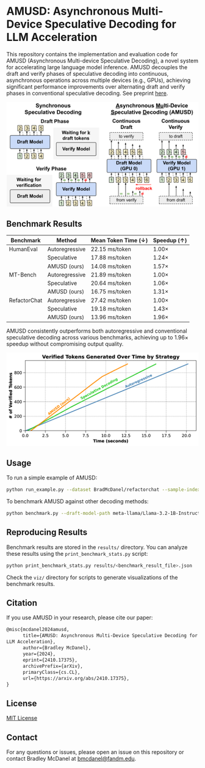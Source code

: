 # AMUSD: Asynchronous Multi-Device Speculative Decoding for LLM Acceleration

This repository contains the implementation and evaluation code for AMUSD (Asynchronous Multi-device Speculative Decoding), a novel system for accelerating large language model inference. AMUSD decouples the draft and verify phases of speculative decoding into continuous, asynchronous operations across multiple devices (e.g., GPUs), achieving significant performance improvements over alternating draft and verify phases in conventional speculative decoding. See preprint [here](https://arxiv.org/pdf/2410.17375).

![AMUSD Overview](figures/overview.png)

## Benchmark Results

| Benchmark   | Method        | Mean Token Time (↓) | Speedup (↑) |
|-------------|---------------|---------------------|-------------|
| HumanEval   | Autoregressive| 22.15 ms/token      | 1.00×       |
|             | Speculative   | 17.88 ms/token      | 1.24×       |
|             | AMUSD (ours)  | 14.08 ms/token      | 1.57×       |
| MT-Bench    | Autoregressive| 21.89 ms/token      | 1.00×       |
|             | Speculative   | 20.64 ms/token      | 1.06×       |
|             | AMUSD (ours)  | 16.75 ms/token      | 1.31×       |
| RefactorChat| Autoregressive| 27.42 ms/token      | 1.00×       |
|             | Speculative   | 19.18 ms/token      | 1.43×       |
|             | AMUSD (ours)  | 13.96 ms/token      | 1.96×       |

AMUSD consistently outperforms both autoregressive and conventional speculative decoding across various benchmarks, achieving up to 1.96× speedup without compromising output quality.

![Token Generation Comparison](figures/token-generation-comparison.png)

## Usage

To run a simple example of AMUSD:

```bash
python run_example.py --dataset BradMcDanel/refactorchat --sample-index 0 --strategy amusd
```

To benchmark AMUSD against other decoding methods:

```bash
python benchmark.py --draft-model-path meta-llama/Llama-3.2-1B-Instruct --verify-model-path meta-llama/Llama-3.1-8B-Instruct --dataset BradMcDanel/RefactorChat --num-samples 2 --output-file results/refactorchat.json --strategies greedy sd amusd
```

## Reproducing Results

Benchmark results are stored in the `results/` directory. You can analyze these results using the `print_benchmark_stats.py` script:

```bash
python print_benchmark_stats.py results/<benchmark_result_file>.json
```

Check the `viz/` directory for scripts to generate visualizations of the benchmark results.


## Citation

If you use AMUSD in your research, please cite our paper:

```
@misc{mcdanel2024amusd,
      title={AMUSD: Asynchronous Multi-Device Speculative Decoding for LLM Acceleration}, 
      author={Bradley McDanel},
      year={2024},
      eprint={2410.17375},
      archivePrefix={arXiv},
      primaryClass={cs.CL},
      url={https://arxiv.org/abs/2410.17375}, 
}
```

## License

[MIT License](LICENSE)

## Contact

For any questions or issues, please open an issue on this repository or contact Bradley McDanel at bmcdanel@fandm.edu.
